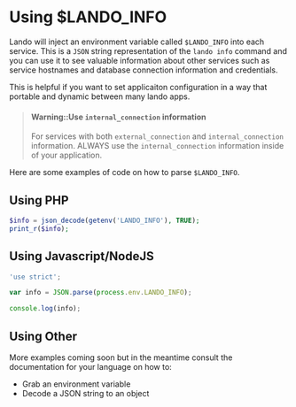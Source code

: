 Using $LANDO_INFO
=================

Lando will inject an environment variable called `$LANDO_INFO` into each service. This is a `JSON` string representation of the `lando info` command and you can use it to see valuable information about other services such as service hostnames and database connection information and credentials.

This is helpful if you want to set applicaiton configuration in a way that portable and dynamic between many lando apps.

> #### Warning::Use `internal_connection` information
>
> For services with both `external_connection` and `internal_connection` information. ALWAYS use the `internal_connection` information inside of your application.

Here are some examples of code on how to parse `$LANDO_INFO`.

Using PHP
---------

```php
$info = json_decode(getenv('LANDO_INFO'), TRUE);
print_r($info);
```

Using Javascript/NodeJS
-----------------------

```js
'use strict';

var info = JSON.parse(process.env.LANDO_INFO);

console.log(info);
```

Using Other
-----------

More examples coming soon but in the meantime consult the documentation for your language on how to:

* Grab an environment variable
* Decode a JSON string to an object
